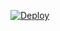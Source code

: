 [![Deploy](https://www.herokucdn.com/deploy/button.svg)](https://heroku.com/deploy?template=https://github.com/hrtrowdy/CheemsBot-MD2/)

